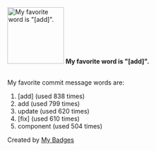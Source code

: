 <img src="https://my-badges.github.io/my-badges/favorite-word.png" alt="My favorite word is &quot;[add]&quot;." title="My favorite word is &quot;[add]&quot;." width="128">
<strong>My favorite word is &quot;[add]&quot;.</strong>
<br><br>

My favorite commit message words are:

1. [add] (used 838 times)
2. add (used 799 times)
3. update (used 620 times)
4. [fix] (used 610 times)
5. component (used 504 times)


Created by <a href="https://github.com/my-badges/my-badges">My Badges</a>